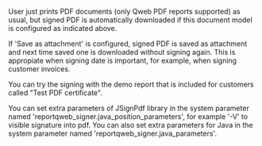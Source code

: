 User just prints PDF documents (only Qweb PDF reports supported) as
usual, but signed PDF is automatically downloaded if this document model
is configured as indicated above.

If 'Save as attachment' is configured, signed PDF is saved as attachment
and next time saved one is downloaded without signing again. This is
appropiate when signing date is important, for example, when signing
customer invoices.

You can try the signing with the demo report that is included for
customers called "Test PDF certificate".

You can set extra parameters of JSignPdf library in the system parameter
named 'reportqweb_signer.java_position_parameters', for example '-V' to
visible signature into pdf. You can also set extra parameters for Java
in the system parameter named 'reportqweb_signer.java_parameters'.
